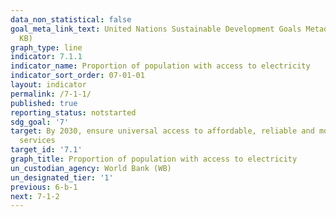 ```yaml
---
data_non_statistical: false
goal_meta_link_text: United Nations Sustainable Development Goals Metadata (PDF 212
  KB)
graph_type: line
indicator: 7.1.1
indicator_name: Proportion of population with access to electricity
indicator_sort_order: 07-01-01
layout: indicator
permalink: /7-1-1/
published: true
reporting_status: notstarted
sdg_goal: '7'
target: By 2030, ensure universal access to affordable, reliable and modern energy
  services
target_id: '7.1'
graph_title: Proportion of population with access to electricity
un_custodian_agency: World Bank (WB)
un_designated_tier: '1'
previous: 6-b-1
next: 7-1-2
---
```

